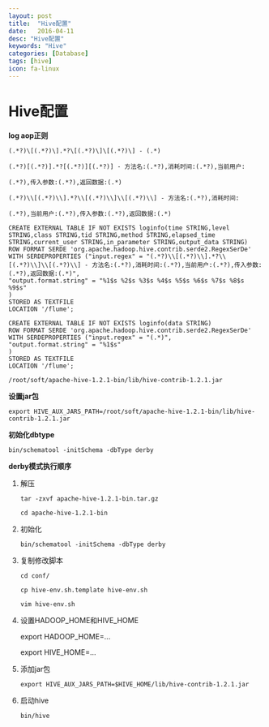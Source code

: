 ```yaml
---
layout: post
title:  "Hive配置"
date:   2016-04-11
desc: "Hive配置"
keywords: "Hive"
categories: [Database]
tags: [hive]
icon: fa-linux
---
```


# Hive配置

**log aop正则**

```
(.*?)\[(.*?)\].*?\[(.*?)\]\[(.*?)\] - (.*)
```
```
(.*?)[(.*?)].*?[(.*?)][(.*?)] - 方法名:(.*?),消耗时间:(.*?),当前用户:
```
```
(.*?),传入参数:(.*?),返回数据:(.*)
```
```
(.*?)\\[(.*?)\\].*?\\[(.*?)\\]\\[(.*?)\\] - 方法名:(.*?),消耗时间:
```
```
(.*?),当前用户:(.*?),传入参数:(.*?),返回数据:(.*)
```
```
CREATE EXTERNAL TABLE IF NOT EXISTS loginfo(time STRING,level STRING,class STRING,tid STRING,method STRING,elapsed_time STRING,current_user STRING,in_parameter STRING,output_data STRING)
ROW FORMAT SERDE 'org.apache.hadoop.hive.contrib.serde2.RegexSerDe'
WITH SERDEPROPERTIES ("input.regex" = "(.*?)\\[(.*?)\\].*?\\[(.*?)\\]\\[(.*?)\\] - 方法名:(.*?),消耗时间:(.*?),当前用户:(.*?),传入参数:(.*?),返回数据:(.*)",
"output.format.string" = "%1$s %2$s %3$s %4$s %5$s %6$s %7$s %8$s %9$s"
)
STORED AS TEXTFILE
LOCATION '/flume';
```
```
CREATE EXTERNAL TABLE IF NOT EXISTS loginfo(data STRING)
ROW FORMAT SERDE 'org.apache.hadoop.hive.contrib.serde2.RegexSerDe'
WITH SERDEPROPERTIES ("input.regex" = "(.*)",
"output.format.string" = "%1$s"
)
STORED AS TEXTFILE
LOCATION '/flume';
```
```
/root/soft/apache-hive-1.2.1-bin/lib/hive-contrib-1.2.1.jar
```



**设置jar包**

```
export HIVE_AUX_JARS_PATH=/root/soft/apache-hive-1.2.1-bin/lib/hive-contrib-1.2.1.jar
```

**初始化dbtype**

```
bin/schematool -initSchema -dbType derby
```

**derby模式执行顺序**

1. 解压	
	
	```
	tar -zxvf apache-hive-1.2.1-bin.tar.gz 
	```
	```
	cd apache-hive-1.2.1-bin
	```
2. 初始化	

	```
	bin/schematool -initSchema -dbType derby
	```				
3. 复制修改脚本

	```
	cd conf/	
	```
	```
	cp hive-env.sh.template hive-env.sh
	```
	```
	vim hive-env.sh
	```

4. 设置HADOOP_HOME和HIVE_HOME

	export HADOOP_HOME=...

	export HIVE_HOME=...
5. 添加jar包

	
	```
	export HIVE_AUX_JARS_PATH=$HIVE_HOME/lib/hive-contrib-1.2.1.jar
	```

6. 启动hive

	```
	bin/hive	
	```

